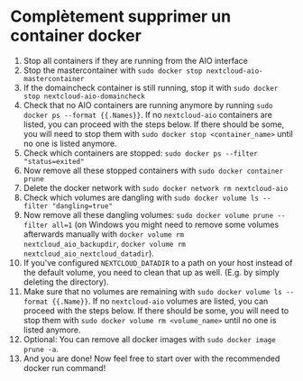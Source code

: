 # Complètement supprimer un container docker

1. Stop all containers if they are running from the AIO interface
2. Stop the mastercontainer with `sudo docker stop nextcloud-aio-mastercontainer`
3. If the domaincheck container is still running, stop it with `sudo docker stop nextcloud-aio-domaincheck`
4. Check that no AIO containers are running anymore by running `sudo docker ps --format {{.Names}}`. If no `nextcloud-aio` containers are listed, you can proceed with the steps below. If there should be some, you will need to stop them with `sudo docker stop <container_name>` until no one is listed anymore.
5. Check which containers are stopped: `sudo docker ps --filter "status=exited"`
6. Now remove all these stopped containers with `sudo docker container prune`
7. Delete the docker network with `sudo docker network rm nextcloud-aio`
8. Check which volumes are dangling with `sudo docker volume ls --filter "dangling=true"`
9. Now remove all these dangling volumes: `sudo docker volume prune --filter all=1` (on Windows you might need to remove some volumes afterwards manually with `docker volume rm nextcloud_aio_backupdir`, `docker volume rm nextcloud_aio_nextcloud_datadir`).
10. If you've configured `NEXTCLOUD_DATADIR` to a path on your host instead of the default volume, you need to clean that up as well. (E.g. by simply deleting the directory).
11. Make sure that no volumes are remaining with `sudo docker volume ls --format {{.Name}}`. If no `nextcloud-aio` volumes are listed, you can proceed with the steps below. If there should be some, you will need to stop them with `sudo docker volume rm <volume_name>` until no one is listed anymore.
12. Optional: You can remove all docker images with `sudo docker image prune -a`.
13. And you are done! Now feel free to start over with the recommended docker run command!